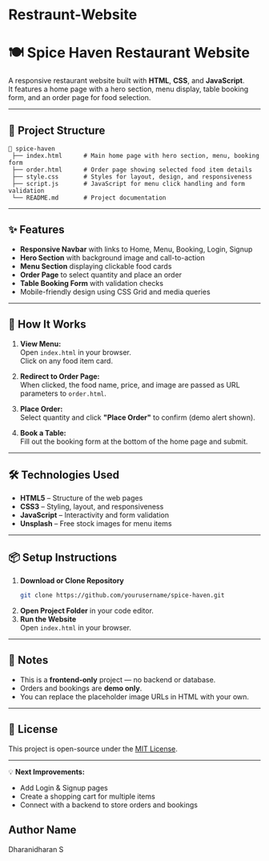 # Restraunt-Website
# 🍽️ Spice Haven Restaurant Website

A responsive restaurant website built with **HTML**, **CSS**, and **JavaScript**.  
It features a home page with a hero section, menu display, table booking form, and an order page for food selection.

---

## 📂 Project Structure
```
📁 spice-haven
 ├── index.html      # Main home page with hero section, menu, booking form
 ├── order.html      # Order page showing selected food item details
 ├── style.css       # Styles for layout, design, and responsiveness
 ├── script.js       # JavaScript for menu click handling and form validation
 └── README.md       # Project documentation
```

---

## ✨ Features
- **Responsive Navbar** with links to Home, Menu, Booking, Login, Signup
- **Hero Section** with background image and call-to-action
- **Menu Section** displaying clickable food cards
- **Order Page** to select quantity and place an order
- **Table Booking Form** with validation checks
- Mobile-friendly design using CSS Grid and media queries

---

## 🚀 How It Works
1. **View Menu:**  
   Open `index.html` in your browser.  
   Click on any food item card.

2. **Redirect to Order Page:**  
   When clicked, the food name, price, and image are passed as URL parameters to `order.html`.

3. **Place Order:**  
   Select quantity and click **"Place Order"** to confirm (demo alert shown).

4. **Book a Table:**  
   Fill out the booking form at the bottom of the home page and submit.

---

## 🛠️ Technologies Used
- **HTML5** – Structure of the web pages
- **CSS3** – Styling, layout, and responsiveness
- **JavaScript** – Interactivity and form validation
- **Unsplash** – Free stock images for menu items

---

## 📦 Setup Instructions
1. **Download or Clone Repository**
   ```bash
   git clone https://github.com/yourusername/spice-haven.git
   ```
2. **Open Project Folder** in your code editor.
3. **Run the Website**  
   Open `index.html` in your browser.

---

## 📝 Notes
- This is a **frontend-only** project — no backend or database.
- Orders and bookings are **demo only**.
- You can replace the placeholder image URLs in HTML with your own.

---

## 📜 License
This project is open-source under the [MIT License](LICENSE).

---

💡 **Next Improvements:**
- Add Login & Signup pages
- Create a shopping cart for multiple items
- Connect with a backend to store orders and bookings

## Author Name
   Dharanidharan S
